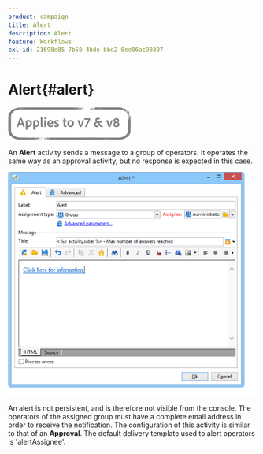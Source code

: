 ```yaml
---
product: campaign
title: Alert
description: Alert
feature: Workflows
exl-id: 21698e85-7b58-4bde-bbd2-0ee06ac90307
---
```

# Alert{#alert}

![](../../assets/common.svg)

An **Alert** activity sends a message to a group of operators. It operates the same way as an approval activity, but no response is expected in this case.

![](assets/edit_alerte.png)

An alert is not persistent, and is therefore not visible from the console. The operators of the assigned group must have a complete email address in order to receive the notification. The configuration of this activity is similar to that of an **Approval**. The default delivery template used to alert operators is 'alertAssignee'.
